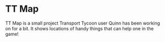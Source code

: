# TT Map

TT Map is a small project Transport Tycoon user Quinn has been working on for a bit. It shows locations of handy things that can help one in the game!
